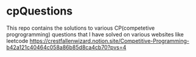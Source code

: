 # cpQuestions
This repo contains the solutions to various CP(competetive progrogramming) questions that I have solved on various websites like leetcode
https://crestfallenwizard.notion.site/Competitive-Programming-b42a121c40464c058a86b85d8ca4cb70?pvs=4
